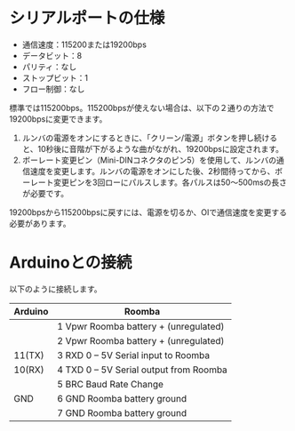 # シリアルポートの仕様

* 通信速度：115200または19200bps
* データビット：8
* パリティ：なし
* ストップビット：1
* フロー制御：なし

標準では115200bps。115200bpsが使えない場合は、以下の２通りの方法で19200bpsに変更できます。

1. ルンバの電源をオンにするときに、「クリーン/電源」ボタンを押し続けると、10秒後に音階が下がるような曲がながれ、19200bpsに設定されます。
1. ボーレート変更ピン（Mini-DINコネクタのピン5）を使用して、ルンバの通信速度を変更します。ルンバの電源をオンにした後、2秒間待ってから、ボーレート変更ピンを3回ローにパルスします。各パルスは50〜500msの長さが必要です。

19200bpsから115200bpsに戻すには、電源を切るか、OIで通信速度を変更する必要があります。

# Arduinoとの接続

以下のように接続します。

| Arduino | Roomba |
| --- | --- |
| | 1  Vpwr  Roomba battery + (unregulated) |
| | 2  Vpwr  Roomba battery + (unregulated) |
| 11(TX) | 3  RXD  0 – 5V Serial input to Roomba |
| 10(RX) | 4  TXD  0 – 5V Serial output from Roomba |
| | 5 BRC Baud Rate Change |
| GND  | 6 GND  Roomba battery ground | 
| | 7 GND Roomba battery ground |
